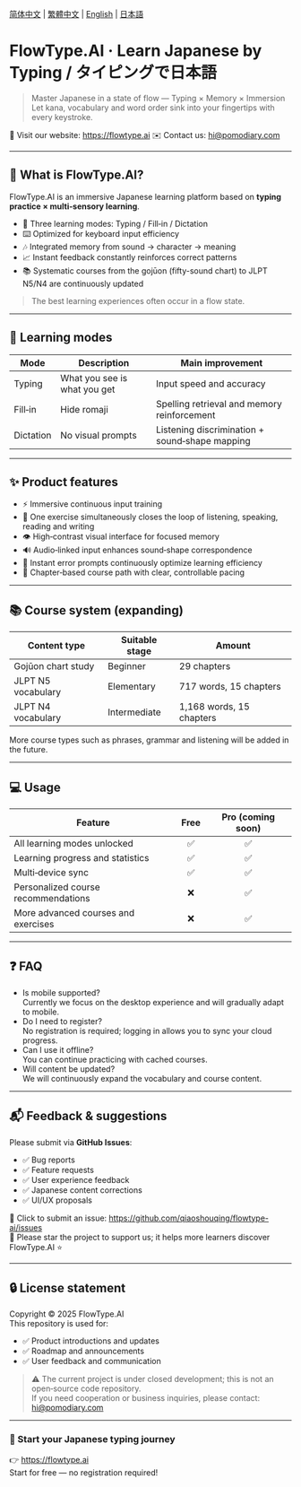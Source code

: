 [简体中文](README.md) | [繁體中文](README_tw.md) | [English](README_en.md) | [日本語](README_ja.md)

# FlowType.AI · Learn Japanese by Typing / タイピングで日本語
> Master Japanese in a state of flow — Typing × Memory × Immersion
> Let kana, vocabulary and word order sink into your fingertips with every keystroke.

📍 Visit our website: https://flowtype.ai
✉️ Contact us: hi@pomodiary.com

---

## 🌊 What is FlowType.AI?

FlowType.AI is an immersive Japanese learning platform based on **typing practice × multi‑sensory learning**.

- 🎯 Three learning modes: Typing / Fill‑in / Dictation
- ⌨️ Optimized for keyboard input efficiency
- 🎶 Integrated memory from sound → character → meaning
- 📈 Instant feedback constantly reinforces correct patterns
- 📚 Systematic courses from the gojūon (fifty-sound chart) to JLPT N5/N4 are continuously updated

> The best learning experiences often occur in a flow state.

---

## 🧩 Learning modes

| Mode | Description | Main improvement |
|------|------|------|
| Typing | What you see is what you get | Input speed and accuracy |
| Fill‑in | Hide romaji | Spelling retrieval and memory reinforcement |
| Dictation | No visual prompts | Listening discrimination + sound‑shape mapping |

---

## ✨ Product features

- ⚡ Immersive continuous input training
- 🔁 One exercise simultaneously closes the loop of listening, speaking, reading and writing
- 👁️ High‑contrast visual interface for focused memory
- 🔊 Audio‑linked input enhances sound‑shape correspondence
- 🎯 Instant error prompts continuously optimize learning efficiency
- 🧭 Chapter‑based course path with clear, controllable pacing

---

## 📚 Course system (expanding)

| Content type | Suitable stage | Amount |
|--------|--------|-----|
| Gojūon chart study | Beginner | 29 chapters |
| JLPT N5 vocabulary | Elementary | 717 words, 15 chapters |
| JLPT N4 vocabulary | Intermediate | 1,168 words, 15 chapters |

More course types such as phrases, grammar and listening will be added in the future.

---

## 💻 Usage

| Feature | Free | Pro (coming soon) |
|---------|:---:|:---:|
| All learning modes unlocked | ✅ | ✅ |
| Learning progress and statistics | ✅ | ✅ |
| Multi‑device sync | ✅ | ✅ |
| Personalized course recommendations | ❌ | ✅ |
| More advanced courses and exercises | ❌ | ✅ |

---

## ❓ FAQ

- Is mobile supported?  
  Currently we focus on the desktop experience and will gradually adapt to mobile.
- Do I need to register?  
  No registration is required; logging in allows you to sync your cloud progress.
- Can I use it offline?  
  You can continue practicing with cached courses.
- Will content be updated?  
  We will continuously expand the vocabulary and course content.

---

## 📬 Feedback & suggestions

Please submit via **GitHub Issues**:

- ✅ Bug reports
- ✅ Feature requests
- ✅ User experience feedback
- ✅ Japanese content corrections
- ✅ UI/UX proposals

📌 Click to submit an issue: https://github.com/qiaoshouqing/flowtype-ai/issues  
📌 Please star the project to support us; it helps more learners discover FlowType.AI ⭐

---

## 🔒 License statement

Copyright © 2025 FlowType.AI  
This repository is used for:

- ✅ Product introductions and updates
- ✅ Roadmap and announcements
- ✅ User feedback and communication

> ⚠️ The current project is under closed development; this is not an open‑source code repository.  
If you need cooperation or business inquiries, please contact: hi@pomodiary.com

---

### 🎌 Start your Japanese typing journey

👉 https://flowtype.ai  
Start for free — no registration required!
